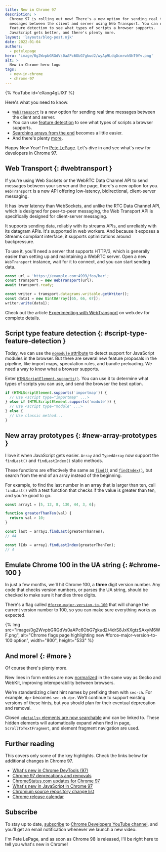 ```yaml
---
title: New in Chrome 97
description: >
  Chrome 97 is rolling out now! There's a new option for sending real time
  messages between the client and server using Web Transport. You can use
  feature detection to see what types of scripts a browser supports.
  JavaScript gets better, and there's plenty more.
layout: 'layouts/blog-post.njk'
date: 2022-01-04
authors:
  - petelepage
hero: 'image/0g2WvpbGRGdVs0aAPc6ObG7gkud2/wyAp9LdqGcmrwhShT0Yv.png'
alt: >
  New in Chrome hero logo
tags:
  - new-in-chrome
  - chrome-97
---
```


{% YouTube id='eXaog4gUIXI' %}

Here's what you need to know:

* [`WebTransport`](#webtransport) is a new option for sending real time messages
  between the client and server.
* You can use [feature detection](#script-type-feature-detection) to see what
  types of scripts a browser supports.
* [Searching arrays from the end](#new-array-prototypes) becomes a little
  easier.
* And there's plenty [more](#more).

Happy New Year! I'm [Pete LePage](https://petelepage.com). Let's dive in and
see what's new for developers in Chrome 97.

## Web Transport {: #webtransport }

If you're using Web Sockets or the WebRTC Data Channel API to send messages
between your server and the page, there's a new option for you. `WebTransport`
is a new API offering low-latency, bidirectional, client-server messaging.

It has lower latency than WebSockets, and unlike the RTC Data Channel API,
which is designed for peer-to-peer messaging, the Web Transport API is
specifically designed for client-server messaging.

It supports sending data, reliably with its streams APIs, and unreliably with
its datagram APIs. It's supported in web workers. And because it exposes a
Streams compliant interface, it supports optimizations around backpressure.

To use it, you'll need a server that supports HTTP/3, which is generally
easier than setting up and maintaining a WebRTC server. Open a new
`WebTransport` instance, wait for it to connect, and you can start sending
data.

```js
const url = 'https://example.com:4999/foo/bar';
const transport = new WebTransport(url);
await transport.ready;

const writer = transport.datagrams.writable.getWriter();
const data1 = new Uint8Array([65, 66, 67]);
writer.write(data1);
```

Check out the article [Experimenting with WebTransport][wd-webtransport] on
web.dev for complete details.

## Script type feature detection {: #script-type-feature-detection }

Today, we can use the [`nomodule` attribute][mdn-nomodule] to detect support
for JavaScript modules in the browser. But there are several new feature
proposals in the pipeline, like import maps, speculation rules, and bundle
preloading. We need a way to know what a browser supports.

Enter [`HTMLScriptElement.supports()`][crs-supports]. You can use it to
determine what types of scripts you can use, and send the browser the best
option.

```js
if (HTMLScriptElement.supports('importmap')) {
  // Use <script type="importmap" ...>
} else if (HTMLScriptElement.supports('module')) {
  // Use <script type="module" ...>
} else {
  // Use classic method...
}
```

## New array prototypes {: #new-array-prototypes }

I love it when JavaScript gets easier. `Array` and `TypedArray` now support
the `findLast()` and `findLastIndex()` static methods.

These functions are effectively the same as [`find()`][mdn-array-find] and
[`findIndex()`][mdn-array-find-index], but search from the end of an array
instead of the beginning.

For example, to find the last number in an array that is larger than ten,
call `findLast()` with a test function that checks if the value is greater
than ten, and you're good to go.

```js
const array1 = [5, 12, 8, 130, 44, 3, 6];

function greaterThanTen(val) {
  return val > 10;
}

const last = array1.findLast(greaterThanTen);
// 44

const lIdx = array1.findLastIndex(greaterThanTen);
// 4
```

## Emulate Chrome 100 in the UA string {: #chrome-100 }

In just a few months, we'll hit Chrome 100, a **three** digit version number.
Any code that checks version numbers, or parses the UA string, should be
checked to make sure it handles three digits.

There's a flag called [`#force-major-version-to-100`][cr-100-flag] that
will change the current version number to 100, so you can make sure
everything works as expected.

{% Img src="image/0g2WvpbGRGdVs0aAPc6ObG7gkud2/4drS8JxKXgtzSAxyM6WF.png", alt="Chrome flags page highlighting new #force-major-version-to-100 option", width="800", height="533" %}

## And more! {: #more }

Of course there's plenty more.

New lines in form entries are now [normalized][crs-normalized] in the same
way as Gecko and WebKit, improving interoperability between browsers.

We're standardizing client hint names by prefixing them with `sec-ch`.
For example, `dpr` becomes `sec-ch-dpr`. We'll continue to support existing
versions of these hints, but you should plan for their eventual deprecation
and removal.

Closed [`<details>` elements are now searchable][crs-details] and can be
linked to. These hidden elements will automatically expand when find in page,
`ScrollToTextFragment`, and element fragment navigation are used.

## Further reading

This covers only some of the key highlights. Check the links below for
additional changes in Chrome 97.

* [What's new in Chrome DevTools (97)](/blog/new-in-devtools-97/)
* [Chrome 97 deprecations and removals](/blog/deps-rems-97/)
* [ChromeStatus.com updates for Chrome 97](https://www.chromestatus.com/features#milestone%3D97)
* [What's new in JavaScript in Chrome 97](https://v8.dev/blog/v8-release-97)
* [Chromium source repository change list](https://chromium.googlesource.com/chromium/src/+log/96.0.4664.50..97.0.4692.71)
* [Chrome release calendar](https://chromiumdash.appspot.com/schedule)

## Subscribe

To stay up to date, [subscribe](https://goo.gl/6FP1a5)
to [Chrome Developers YouTube channel](https://www.youtube.com/user/ChromeDevelopers/),
and you'll get an email notification whenever we launch a new video.

I'm Pete LePage, and as soon as Chrome 98 is released, I'll be right here to
tell you what's new in Chrome!

[dcc]: /blog/
[cr-100-flag]: https://developer.chrome.com/blog/force-major-version-to-100/
[mdn-array-find]: https://developer.mozilla.org/en-US/docs/Web/JavaScript/Reference/Global_Objects/Array/find
[mdn-array-find-index]: https://developer.mozilla.org/en-US/docs/Web/JavaScript/Reference/Global_Objects/Array/findIndex
[mdn-nomodule]: https://developer.mozilla.org/en-US/docs/Web/HTML/Element/script#attr-nomodule
[wd-webtransport]: https://web.dev/webtransport/
[crs-supports]: https://chromestatus.com/feature/5712146835963904
[crs-normalized]: https://chromestatus.com/feature/5654547184746496
[crs-details]: https://chromestatus.com/feature/5032469667512320

